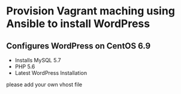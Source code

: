 <h1>Provision Vagrant maching using Ansible to install WordPress</h1>

<h2>Configures WordPress on CentOS 6.9</h2>

* Installs MySQL 5.7
* PHP 5.6
* Latest WordPress Installation

please add your own vhost file


